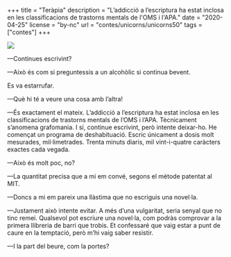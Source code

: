 +++
title = "Teràpia"
description = "L’addicció a l’escriptura ha estat inclosa en les classificacions de trastorns mentals de l'OMS i l'APA."
date = "2020-04-25"
license = "by-nc"
url = "contes/unicorns/unicorns50"
tags = ["contes"]
+++

<img class="emoji" src="/contes/unicorns/twemoji/1fa7a.svg" />

—Continues escrivint?

—Això és com si preguntessis a un alcohòlic si continua bevent.

Es va estarrufar.

—Què hi té a veure una cosa amb l’altra!

—És exactament el mateix. L’addicció a l’escriptura ha estat inclosa en les classificacions de trastorns mentals de l’OMS i l’APA. Tècnicament s’anomena grafomania. I sí, continue escrivint, però intente deixar-ho. He començat un programa de deshabituació. Escric únicament a dosis molt mesurades, mil·limetrades. Trenta minuts diaris, mil vint-i-quatre caràcters exactes cada vegada.

—Això és molt poc, no?

—La quantitat precisa que a mi em convé, segons el mètode patentat al MIT.

—Doncs a mi em pareix una llàstima que no escriguis una novel·la.

—Justament això intente evitar. A més d’una vulgaritat, seria senyal que no tinc remei. Qualsevol pot escriure una novel·la, com podràs comprovar a la primera llibreria de barri que trobis. Et confessaré que vaig estar a punt de caure en la temptació, però m’hi vaig saber resistir.

—I la part del beure, com la portes?


